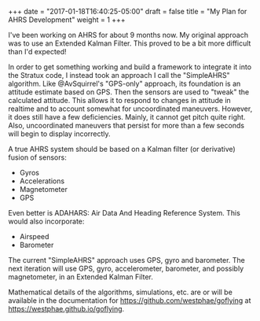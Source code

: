 +++
date = "2017-01-18T16:40:25-05:00"
draft = false
title = "My Plan for AHRS Development"
weight = 1
+++

I've been working on AHRS for about 9 months now.
My original approach was to use an Extended Kalman Filter.
This proved to be a bit more difficult than I'd expected!

In order to get something working and build a framework to integrate it into the Stratux code, I instead took an approach I call the "SimpleAHRS" algorithm.
Like @AvSquirrel's "GPS-only" approach, its foundation is an attitude estimate based on GPS.
Then the sensors are used to "tweak" the calculated attitude.
This allows it to respond to changes in attitude in realtime and to account somewhat for uncoordinated maneuvers.
However, it does still have a few deficiencies.
Mainly, it cannot get pitch quite right.
Also, uncoordinated maneuvers that persist for more than a few seconds will begin to display incorrectly.

A true AHRS system should be based on a Kalman filter (or derivative) fusion of sensors:

* Gyros
* Accelerations
* Magnetometer
* GPS

Even better is ADAHARS: Air Data And Heading Reference System.  This would also incorporate:

* Airspeed
* Barometer

The current "SimpleAHRS" approach uses GPS, gyro and barometer.
The next iteration will use GPS, gyro, accelerometer, barometer, and possibly magnetometer, in an Extended Kalman Filter.

Mathematical details of the algorithms, simulations, etc. are or will be available in the documentation for https://github.com/westphae/goflying at https://westphae.github.io/goflying.
